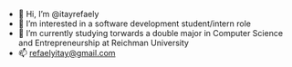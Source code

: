 - 👋 Hi, I’m @itayrefaely
- 👀 I’m interested in a software development student/intern role
- 🌱 I’m currently studying torwards a double major in Computer Science and Entrepreneurship at Reichman University
- 📫 refaelyitay@gmail.com
